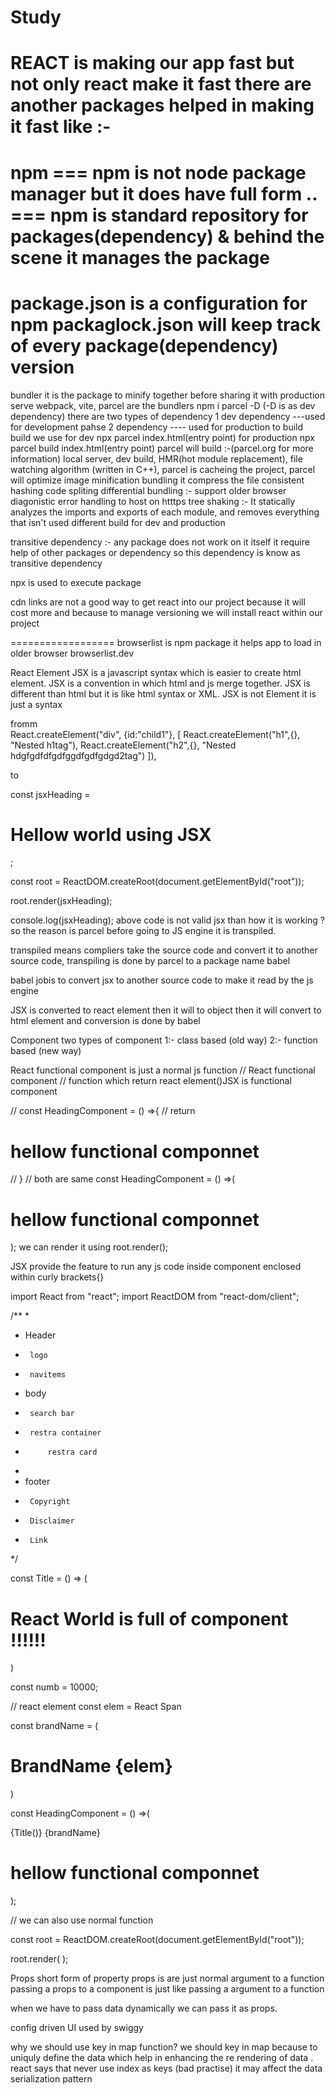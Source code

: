 <!-- Stusy -->
# Study

<!-- episode 2 lecture -->
 REACT is making our app fast but not only react make it fast there are another packages helped in making it fast
 like :-
 ===================
 npm
 === npm is not node package manager but it does have full form ..
 === npm is standard repository for packages(dependency) & behind the scene it manages the package
 =====================

 package.json is a configuration for npm
 packaglock.json will keep track of every package(dependency) version
 =====================

 bundler
 it is the package to minify together before sharing it with production serve
 webpack, vite, parcel are the bundlers
 npm i parcel -D  (-D is as dev dependency)
 there are two types of dependency
 1 dev dependency ---used for development pahse
 2 dependency ---- used for production
 to build build we use for dev npx parcel index.html(entry point)
                for production npx parcel build index.html(entry point)
 parcel will build :-(parcel.org for more information)
    local server, 
    dev build, 
    HMR(hot module replacement), 
    file watching algorithm (written in C++), 
    parcel is cacheing the project, 
    parcel will optimize image
    minification
    bundling
    it compress the file
    consistent hashing
    code spliting 
    differential bundling :- support older browser
    diagonistic
    error handling
    to host on htttps
    tree shaking :-  It statically analyzes the imports and exports of each module, and removes everything that isn't used
    different build for dev and production

  transitive dependency :- any package does not work on it itself it require help of other packages or dependency so this dependency is know as transitive dependency


 npx is used to execute package 
 

 cdn links are not a good way to get react into our project because it will cost more and because to manage versioning we will install react within our project

==================
browserlist is npm package it helps app to load in older browser browserlist.dev


<!-- episode 3 -->

React Element
JSX is a javascript syntax which is easier to create html element.
JSX is a convention in which html and js merge together.
JSX is different than html but it is like html syntax or XML.
JSX is not Element it is just a syntax

fromm         
        React.createElement("div", {id:"child1"}, [
            React.createElement("h1",{}, "Nested h1tag"),
            React.createElement("h2",{}, "Nested hdgfgdfdfgdfggdfgdfgdgd2tag") 
        ]),

to 

  <!-- <div id="root">
    <h1>Nested h1tag</h1>
  </div> -->


const jsxHeading = <h1 id="heading">Hellow world using JSX</h1>;

const root = ReactDOM.createRoot(document.getElementById("root"));

root.render(jsxHeading);

console.log(jsxHeading);
above code is not valid jsx than how it is working ?
so the reason is parcel
before going to JS engine it is transpiled.

transpiled means compliers take the source code and convert it to another source code,
transpiling is done by parcel to a package name babel

babel jobis to convert jsx to another source code to make it read by the js engine

JSX is converted to react element then it will to object then it will convert to html element and conversion is done by babel


Component
two types of component
1:-  class based  (old way)
2:-  function based (new way)


React functional component is just a normal js function
// React functional component
// function which return react element()JSX is functional component


// const HeadingComponent = () =>{
//     return <h1 className="heading">hellow functional componnet</h1>
// }
// both are same
const HeadingComponent = () =>(
    <div id="container">
        <h1 className="heading">hellow functional componnet</h1>
    </div>
);
we can render it using 
root.render(<HeadingComponent />);


JSX provide the feature to run any js code inside component enclosed within curly brackets{}


import React from "react";
import  ReactDOM  from "react-dom/client";


/**
 * 
 * Header
 *      logo
 *      navitems
 * body
 *      search bar
 *      restra container
 *          restra card
 * 
 * footer
 *      Copyright 
 *      Disclaimer
 *      Link
 */

const Title = () => 
    (
        <h1 className="title" tabIndex="5">
                    React World is full of component !!!!!!
                </h1>
    )

const numb = 10000;

// react element
const elem = <span>React Span</span>

const brandName = (
    <h1 className="brandname"> BrandName {elem}</h1>
)

const HeadingComponent = () =>(
    <div id="container">
        {Title()}
        <Title></Title>
        {brandName}
        <h1 className="heading">hellow functional componnet</h1>
    </div>
);

// we can also use normal function

const root = ReactDOM.createRoot(document.getElementById("root"));

root.render(
<HeadingComponent />
);


<!-- Episode 4 -->

Props short form of property
props is are just normal argument to a function
passing a props to a component is just like passing a argument to a function

when we have to pass data dynamically we can pass it as props.


config driven UI used by swiggy

why we should use key in map function?
we should key in map because to uniquly define the data which help in enhancing the re rendering of data .
react says that never use index as keys (bad practise) it may affect the data serialization pattern

